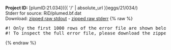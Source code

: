 **Project ID:** [plumID:21.034]({{ '/' | absolute_url }}eggs/21/034/)  
Stderr for source:  RiD/plumed.bf.dat   
Download: [zipped raw stdout](plumed.bf.dat.plumed_master.stdout.txt.zip) - [zipped raw stderr](plumed.bf.dat.plumed_master.stderr.txt.zip) 
{% raw %}
<pre>
#! Only the first 1000 rows of the error file are shown below
#! To inspect the full error file, please download the zipped raw stderr file above
</pre>
{% endraw %}
